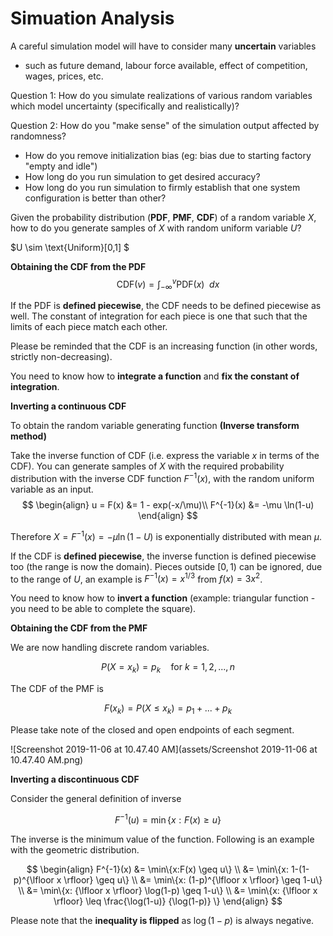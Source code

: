 #  Simuation Analysis

A careful simulation model will have to consider many **uncertain** variables 
- such as future demand, labour force available, effect of competition, wages, prices, etc. 



Question 1: How do you simulate realizations of various random variables which model uncertainty (specifically and realistically)?

Question 2: How do you "make sense" of the simulation output affected by randomness?
- How do you remove initialization bias (eg: bias due to starting factory "empty and idle")
- How long do you run simulation to get desired accuracy?
- How long do you run simulation to firmly establish that one system configuration is better than other?





Given the probability distribution (**PDF**, **PMF**, **CDF**) of a random variable $X$, how to do you generate samples of $X$ with random uniform variable $U$?

$U \sim \text{Uniform}[0,1] $ 

**Obtaining the CDF from the PDF**
$$
\text{CDF}(v) = \int_{-\infty}^v \text{PDF}(x) \enspace dx
$$

If the PDF is **defined piecewise**, the CDF needs to be defined piecewise as well. The constant of integration for each piece is one that such that the limits of each piece match each other.

Please be reminded that the CDF is an increasing function (in other words, strictly non-decreasing).

You need to know how to **integrate a function** and **fix the constant of integration**.



**Inverting a continuous CDF**

To obtain the random variable generating function **(Inverse transform method)**

Take the inverse function of CDF (i.e. express the variable $x$ in terms of the CDF). You can generate samples of $X$ with the required probability distribution with the inverse CDF function $F^{-1}(x)$, with the random uniform variable as an input.
$$
\begin{align}
u = F(x)      &= 1 - exp(-x/\mu)\\
F^{-1}(x) &= -\mu \ln(1-u)
\end{align}
$$

Therefore $X = F^{-1}(x) = -\mu \ln(1-U)$  is exponentially distributed with mean $\mu$.

If the CDF is **defined piecewise**, the inverse function is defined piecewise too (the range is now the domain). Pieces outside $[0,1)$ can be ignored, due to the range of $U$, an example is $F^{-1}(x) = x^{1/3}$ from $f(x) = 3x^2$.

You need to know how to **invert a function** (example: triangular function - you need to be able to complete the square).



**Obtaining the CDF from the PMF**

We are now handling discrete random variables.

$$
P(X = x_k) = p_k \quad \text{for } k = 1, 2, ... , n
$$

The CDF of the PMF is

$$
F(x_k) = P(X \leq x_k) = p_1 + ... + p_k
$$

Please take note of the closed and open endpoints of each segment.

![Screenshot 2019-11-06 at 10.47.40 AM](assets/Screenshot 2019-11-06 at 10.47.40 AM.png)

**Inverting a discontinuous CDF**

Consider the general definition of inverse

$$
F^{-1}(u) = \min\{x:F(x)\geq u \}
$$

The inverse is the minimum value of the function. Following is an example with the geometric distribution.

$$
\begin{align}
F^{-1}(x) 
&= \min\{x:F(x) \geq u\} \\
&= \min\{x: 1-(1-p)^{\lfloor x \rfloor} \geq u\} \\
&= \min\{x: (1-p)^{\lfloor x \rfloor} \geq 1-u\} \\
&= \min\{x: {\lfloor x \rfloor} \log(1-p) \geq 1-u\} \\
&= \min\{x: {\lfloor x \rfloor} \leq \frac{\log(1-u)}
{\log(1-p)} \}
\end{align}
$$

Please note that the **inequality is flipped** as $\log(1-p)$ is always negative.

